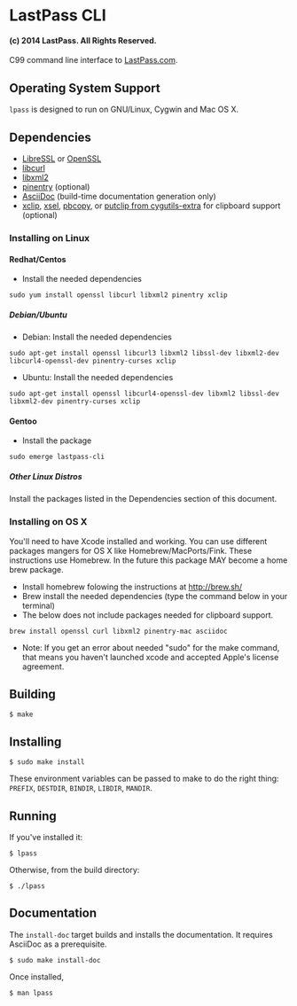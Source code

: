 # LastPass CLI
#### (c) 2014 LastPass.  All Rights Reserved.

C99 command line interface to [LastPass.com](https://lastpass.com/).


## Operating System Support

`lpass` is designed to run on GNU/Linux, Cygwin and Mac OS X.

## Dependencies 

* [LibreSSL](http://www.libressl.org/) or [OpenSSL](https://www.openssl.org/)
* [libcurl](http://curl.haxx.se/)
* [libxml2](http://xmlsoft.org/)
* [pinentry](https://www.gnupg.org/related_software/pinentry/index.en.html) (optional)
* [AsciiDoc](http://www.methods.co.nz/asciidoc/) (build-time documentation generation only)
* [xclip](http://sourceforge.net/projects/xclip/), [xsel](http://www.vergenet.net/~conrad/software/xsel/), [pbcopy](https://developer.apple.com/library/mac/documentation/Darwin/Reference/ManPages/man1/pbcopy.1.html), or [putclip from cygutils-extra](https://cygwin.com/cgi-bin2/package-grep.cgi?grep=cygutils-extra) for clipboard support (optional)

### Installing on Linux
#### Redhat/Centos
* Install the needed dependencies

```
sudo yum install openssl libcurl libxml2 pinentry xclip
```


##### Debian/Ubuntu
* Debian: Install the needed dependencies

```
sudo apt-get install openssl libcurl3 libxml2 libssl-dev libxml2-dev libcurl4-openssl-dev pinentry-curses xclip
```

* Ubuntu: Install the needed dependencies

```
sudo apt-get install openssl libcurl4-openssl-dev libxml2 libssl-dev libxml2-dev pinentry-curses xclip
```


#### Gentoo
* Install the package
```
sudo emerge lastpass-cli
```


##### Other Linux Distros
Install the packages listed in the Dependencies section of this document.

### Installing on OS X
You'll need to have Xcode installed and working. You can use different packages mangers for OS X like Homebrew/MacPorts/Fink. These instructions use Homebrew. In the future this package MAY become a home brew package.

* Install homebrew folowing the instructions at http://brew.sh/
* Brew install the needed dependencies (type the command below in your terminal)
* The below does not include packages needed for clipboard support.

```
brew install openssl curl libxml2 pinentry-mac asciidoc
```

* Note: If you get an error about needed "sudo" for the make command, that means you haven't launched xcode and accepted Apple's license agreement.


## Building

    $ make

## Installing

    $ sudo make install

These environment variables can be passed to make to do the right thing: `PREFIX`, `DESTDIR`, `BINDIR`, `LIBDIR`, `MANDIR`.

## Running

If you've installed it:

    $ lpass

Otherwise, from the build directory:

    $ ./lpass

## Documentation

The `install-doc` target builds and installs the documentation.  It requires
AsciiDoc as a prerequisite.

    $ sudo make install-doc

Once installed,

    $ man lpass
